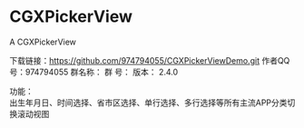 # CGXPickerView
A CGXPickerView

下载链接：https://github.com/974794055/CGXPickerViewDemo.git
作者QQ号：974794055
群名称：
群   号：
版本： 2.4.0


 功能：    
  出生年月日、时间选择、省市区选择、单行选择、多行选择等所有主流APP分类切换滚动视图
 
 
